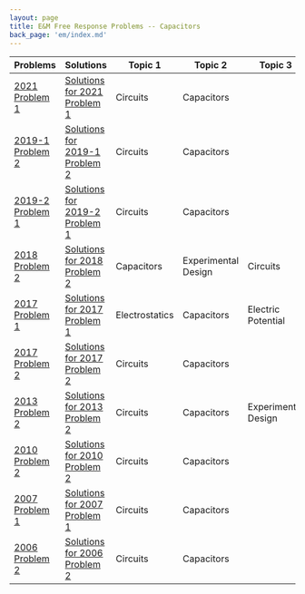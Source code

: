 ```yaml
---
layout: page
title: E&M Free Response Problems -- Capacitors
back_page: 'em/index.md'
---
```


| Problems                                                                                                                                 | Solutions                                                                                                                                              | Topic 1        | Topic 2             | Topic 3             |
| ---------------------------------------------------------------------------------------------------------------------------------------- | ------------------------------------------------------------------------------------------------------------------------------------------------------ | -------------- | ------------------- | ------------------- |
| [2021 Problem 1](https://drive.google.com/open?id=1s7a8iSqy-68Qo6bnhVZ9kMlp7ZQRQJVo&authuser=matthew.dudak%40cusd200.org&usp=drive_fs)   | [Solutions for 2021 Problem 1](https://drive.google.com/open?id=1GnqE0OZ6jHaClseGFdN6zuqgEwchAlnF&authuser=matthew.dudak%40cusd200.org&usp=drive_fs)   | Circuits       | Capacitors          |                     |
| [2019-1 Problem 2](https://drive.google.com/open?id=1sGQwo-f6afwvMaNQQeLkf7AU3RjPJ-h6&authuser=matthew.dudak%40cusd200.org&usp=drive_fs) | [Solutions for 2019-1 Problem 2](https://drive.google.com/open?id=1Gw5q1dYLAa9jHWEHp-pBfxuWZN2ODJfl&authuser=matthew.dudak%40cusd200.org&usp=drive_fs) | Circuits       | Capacitors          |                     |
| [2019-2 Problem 1](https://drive.google.com/open?id=1sIcm_OkVMOfge_kag8ej0q96BneQKTVe&authuser=matthew.dudak%40cusd200.org&usp=drive_fs) | [Solutions for 2019-2 Problem 1](https://drive.google.com/open?id=1GxtaR5PVFJWVTHpsktJ_dEf-7VxsQiOB&authuser=matthew.dudak%40cusd200.org&usp=drive_fs) | Circuits       | Capacitors          |                     |
| [2018 Problem 2](https://drive.google.com/open?id=1sRPxUnT0M0QB86EzxQPhLJ0Yxt2q8Krk&authuser=matthew.dudak%40cusd200.org&usp=drive_fs)   | [Solutions for 2018 Problem 2](https://drive.google.com/open?id=1H4CBtxqGMnuFDXjpbtDdG3rnYo79oz7a&authuser=matthew.dudak%40cusd200.org&usp=drive_fs)   | Capacitors     | Experimental Design | Circuits            |
| [2017 Problem 1](https://drive.google.com/open?id=1sVcxvgn_ufFKZ3moTjO6e4xgzFHtE_S9&authuser=matthew.dudak%40cusd200.org&usp=drive_fs)   | [Solutions for 2017 Problem 1](https://drive.google.com/open?id=1H6qmolgpSjBDMzw6iAHobDRaTT5jZmap&authuser=matthew.dudak%40cusd200.org&usp=drive_fs)   | Electrostatics | Capacitors          | Electric Potential  |
| [2017 Problem 2](https://drive.google.com/open?id=1sdbkI-WmWZVtgV5QtLYplzZdEAIm_2It&authuser=matthew.dudak%40cusd200.org&usp=drive_fs)   | [Solutions for 2017 Problem 2](https://drive.google.com/open?id=1H8mMAljFzD0bv2uubYYFduouOhsGoUEB&authuser=matthew.dudak%40cusd200.org&usp=drive_fs)   | Circuits       | Capacitors          |                     |
| [2013 Problem 2](https://drive.google.com/open?id=1Fuy9utMaDSMrj5htiaKP_QyOEBa0dike&authuser=matthew.dudak%40cusd200.org&usp=drive_fs)   | [Solutions for 2013 Problem 2](https://drive.google.com/open?id=1HVT-FdCIFWPIv1h6QmMAWfTlHlMQGlMz&authuser=matthew.dudak%40cusd200.org&usp=drive_fs)   | Circuits       | Capacitors          | Experimental Design |
| [2010 Problem 2](https://drive.google.com/open?id=1GMeBRUkX9qRIQiyuo33rwaGsy_4nPaxH&authuser=matthew.dudak%40cusd200.org&usp=drive_fs)   | [Solutions for 2010 Problem 2](https://drive.google.com/open?id=1HwO74m9vVdyvNMDqLmlZZFP_lTg3a0OH&authuser=matthew.dudak%40cusd200.org&usp=drive_fs)   | Circuits       | Capacitors          |                     |
| [2007 Problem 1](https://drive.google.com/open?id=1Ganf5E_opCzN08mZ9xCEVeojiBcg8lBr&authuser=matthew.dudak%40cusd200.org&usp=drive_fs)   | [Solutions for 2007 Problem 1](https://drive.google.com/open?id=1I7pPS3kPzBFQRxSuRF9jUTcsNy4yJEaA&authuser=matthew.dudak%40cusd200.org&usp=drive_fs)   | Circuits       | Capacitors          |                     |
| [2006 Problem 2](https://drive.google.com/open?id=1GhjaE-UHN5KhIWctRUJWWSl8p5yP2yVN&authuser=matthew.dudak%40cusd200.org&usp=drive_fs)   | [Solutions for 2006 Problem 2](https://drive.google.com/open?id=1IDH0BwzxPYmCqgXIugb3MnI-ZhCMTvnN&authuser=matthew.dudak%40cusd200.org&usp=drive_fs)   | Circuits       | Capacitors          |